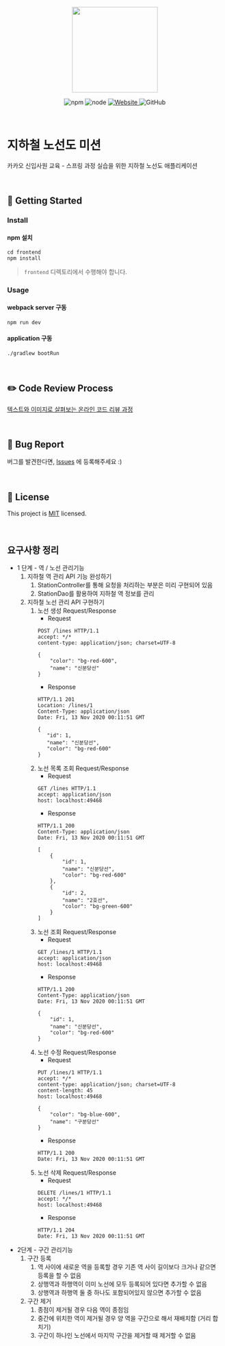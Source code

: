 <p align="center">
    <img width="200px;" src="https://raw.githubusercontent.com/woowacourse/atdd-subway-admin-frontend/master/images/main_logo.png"/>
</p>
<p align="center">
  <img alt="npm" src="https://img.shields.io/badge/npm-%3E%3D%205.5.0-blue">
  <img alt="node" src="https://img.shields.io/badge/node-%3E%3D%209.3.0-blue">
  <a href="https://edu.nextstep.camp/c/R89PYi5H" alt="nextstep atdd">
    <img alt="Website" src="https://img.shields.io/website?url=https%3A%2F%2Fedu.nextstep.camp%2Fc%2FR89PYi5H">
  </a>
  <img alt="GitHub" src="https://img.shields.io/github/license/next-step/spring-subway-admin-kakao">
</p>

<br>

# 지하철 노선도 미션
카카오 신입사원 교육 - 스프링 과정 실습을 위한 지하철 노선도 애플리케이션

<br>

## 🚀 Getting Started

### Install
#### npm 설치
```
cd frontend
npm install
```
> `frontend` 디렉토리에서 수행해야 합니다.

### Usage
#### webpack server 구동
```
npm run dev
```
#### application 구동
```
./gradlew bootRun
```
<br>

## ✏️ Code Review Process
[텍스트와 이미지로 살펴보는 온라인 코드 리뷰 과정](https://github.com/next-step/nextstep-docs/tree/master/codereview)

<br>

## 🐞 Bug Report

버그를 발견한다면, [Issues](https://github.com/next-step/spring-subway-admin-kakao/issues) 에 등록해주세요 :)

<br>

## 📝 License

This project is [MIT](https://github.com/next-step/spring-subway-admin-kakao/blob/master/LICENSE) licensed.

<br>

## 요구사항 정리
* 1 단계 - 역 / 노선 관리기능
    1. 지하철 역 관리 API 기능 완성하기
        1. StationController를 통해 요청을 처리하는 부분은 미리 구현되어 있음
        2. StationDao를 활용하여 지하철 역 정보를 관리
    2. 지하철 노선 관리 API 구현하기
        1. 노선 생성 Request/Response
            * Request
            ```
            POST /lines HTTP/1.1
            accept: */*
            content-type: application/json; charset=UTF-8

            {
                "color": "bg-red-600",
                "name": "신분당선"
            }
            ```
            * Response
            ```
            HTTP/1.1 201
            Location: /lines/1
            Content-Type: application/json
            Date: Fri, 13 Nov 2020 00:11:51 GMT

            {
               "id": 1,
               "name": "신분당선",
               "color": "bg-red-600"
            }
            ```
        2. 노선 목록 조회 Request/Response
            * Request
            ```
            GET /lines HTTP/1.1
            accept: application/json
            host: localhost:49468
            ```
            * Response
            ```
            HTTP/1.1 200
            Content-Type: application/json
            Date: Fri, 13 Nov 2020 00:11:51 GMT

            [
                {
                    "id": 1,
                    "name": "신분당선",
                    "color": "bg-red-600"
                },
                {
                    "id": 2,
                    "name": "2호선",
                    "color": "bg-green-600"
                }
            ]
            ```
        3. 노선 조회 Request/Response
            * Request
            ```
            GET /lines/1 HTTP/1.1
            accept: application/json
            host: localhost:49468
            ```
            * Response
            ```
            HTTP/1.1 200
            Content-Type: application/json
            Date: Fri, 13 Nov 2020 00:11:51 GMT

            {
                "id": 1,
                "name": "신분당선",
                "color": "bg-red-600"
            }
            ```
        4. 노선 수정 Request/Response
            * Request
            ```
            PUT /lines/1 HTTP/1.1
            accept: */*
            content-type: application/json; charset=UTF-8
            content-length: 45
            host: localhost:49468

            {
                "color": "bg-blue-600",
                "name": "구분당선"
            }
            ```
            * Response
            ```
            HTTP/1.1 200
            Date: Fri, 13 Nov 2020 00:11:51 GMT
            ```
        5. 노선 삭제 Request/Response
            * Request
            ```
            DELETE /lines/1 HTTP/1.1
            accept: */*
            host: localhost:49468
            ```
            * Response
            ```
            HTTP/1.1 204
            Date: Fri, 13 Nov 2020 00:11:51 GMT
            ```
* 2단계 - 구간 관리기능
    1. 구간 등록
        1. 역 사이에 새로운 역을 등록할 경우 기존 역 사이 길이보다 크거나 같으면 등록을 할 수 없음
        2. 상행역과 하행역이 이미 노선에 모두 등록되어 있다면 추가할 수 없음
        3. 상행역과 하행역 둘 중 하나도 포함되어있지 않으면 추가할 수 없음
    2. 구간 제거
        1. 종점이 제거될 경우 다음 역이 종점임
        2. 중간에 위치한 역이 제거될 경우 양 역을 구간으로 해서 재배치함 (거리 합치기)
        3. 구간이 하나인 노선에서 마지막 구간을 제거할 때 제거할 수 없음

